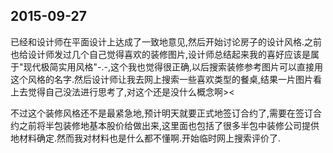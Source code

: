 ## 2015-09-27

已经和设计师在平面设计上达成了一致地意见,然后开始讨论房子的设计风格.之前也给设计师发过几个自己觉得喜欢的装修图片,设计师总结起来我的喜好应该是属于"现代极简实用风格"-.-,这个我也觉得很正确,以后搜索装修参考图片可以直接用这个风格的名字.然后设计师让我去网上搜索一些喜欢类型的餐桌,结果一片图片看上去觉得自己没法进行思考了,对这个还是没什么概念啊><

不过这个装修风格还不是最紧急地,预计明天就要正式地签订合约了,需要在签订合约之前将半包装修地基本股价给做出来,这里面也包括了很多半包中装修公司提供地材料确定.然而我对材料也是什么都不懂啊.开始临时网上搜索评价了.



